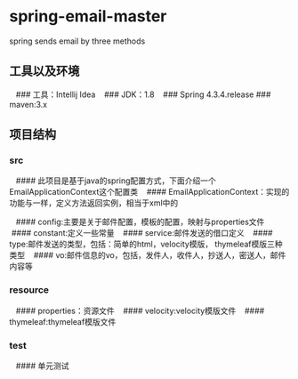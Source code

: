 # spring-email-master
spring sends email by three methods

## 工具以及环境
    ### 工具：Intellij Idea
    ### JDK：1.8
    ### Spring 4.3.4.release
    ### maven:3.x
## 项目结构
### src
    #### 此项目是基于java的spring配置方式，下面介绍一个EmailApplicationContext这个配置类
    #### EmailApplicationContext：实现的功能与<beans></beans>一样，定义方法返回实例，相当于xml中的<bean id="" class=""></bean>
    
    #### config:主要是关于邮件配置，模板的配置，映射与properties文件
    #### constant:定义一些常量
    #### service:邮件发送的借口定义
    #### type:邮件发送的类型，包括：简单的html，velocity模版， thymeleaf模版三种类型
    #### vo:邮件信息的vo，包括，发件人，收件人，抄送人，密送人，邮件内容等
### resource
    #### properties：资源文件
    #### velocity:velocity模版文件
    #### thymeleaf:thymeleaf模版文件
### test
    #### 单元测试
